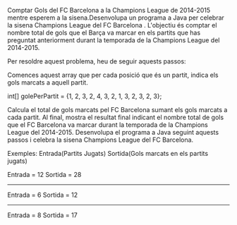 Comptar Gols del FC Barcelona a la Champions League de 2014-2015 mentre esperem a la sisena.Desenvolupa un programa a Java per celebrar la sisena Champions League del FC Barcelona . L'objectiu és comptar el nombre total de gols que el Barça va marcar en els partits que has preguntat anteriorment durant la temporada de la Champions League del 2014-2015.

Per resoldre aquest problema, heu de seguir aquests passos:

Comences aquest array que per cada posició que és un partit, indica els gols marcats a aquell partit.

int[] golePerPartit = {1, 2, 3, 2, 4, 3, 2, 1, 3, 2, 3, 2, 3};

Calcula el total de gols marcats pel FC Barcelona sumant els gols marcats a cada partit.
Al final, mostra el resultat final indicant el nombre total de gols que el FC Barcelona va marcar durant la temporada de la Champions League del 2014-2015.
Desenvolupa el programa a Java seguint aquests passos i celebra la sisena Champions League del FC Barcelona.

Exemples:
Entrada(Partits Jugats)
Sortida(Gols marcats en els partits jugats)

Entrada = 12
Sortida = 28

----------
Entrada = 6
Sortida = 12

----------
Entrada = 8
Sortida = 17
